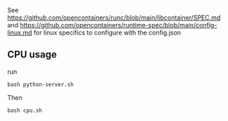 See https://github.com/opencontainers/runc/blob/main/libcontainer/SPEC.md and https://github.com/opencontainers/runtime-spec/blob/main/config-linux.md for linux specifics to configure with the config.json

## CPU usage

run

```
bash python-server.sh
```

Then

```
bash cpu.sh
```
